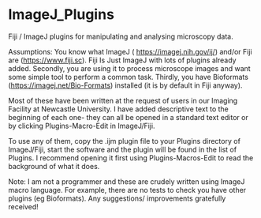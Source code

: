 # ImageJ_Plugins
Fiji / ImageJ plugins for manipulating and analysing microscopy data.

Assumptions:
You know what ImageJ ( https://imagej.nih.gov/ij/) and/or Fiji are (https://www.fiji.sc).  Fiji Is Just ImageJ with lots of plugins already added.  Secondly, you are using it to process microscope images and want some simple tool to perform a common task.  Thirdly, you have Bioformats (https://imagej.net/Bio-Formats) installed (it is by default in Fiji anyway).

Most of these have been written at the request of users in our Imaging Facility at Newcastle University.  I have added descriptive text to the beginning of each one- they can all be opened in a standard text editor or by clicking Plugins-Macro-Edit in ImageJ/Fiji.

To use any of them, copy the .ijm plugin file to your Plugins directory of ImageJ/Fiji, start the software and the plugin will be found in the list of Plugins.  I recommend opening it first using Plugins-Macros-Edit to read the background of what it does. 

Note: 
I am not a programmer and these are crudely written using ImageJ macro language.  For example, there are no tests to check you have other plugins (eg Bioformats).  Any suggestions/ improvements gratefully received!
